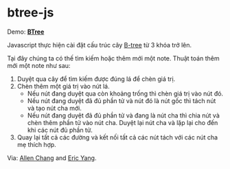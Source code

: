 # btree-js
Demo: **[BTree](https://github.com/duongnt58/b-tree)**

Javascript thực hiện cài đặt cấu trúc cây [B-tree](https://en.wikipedia.org/wiki/B-tree) từ 3 khóa trở lên.
 
Tại đây chúng ta có thế tìm kiếm hoặc thêm mới một note. Thuật toán thêm mới một note như sau:

1. Duyệt qua cây để tìm kiếm được đúng lá để chèn giá trị.
2. Chèn thêm một giá trị vào nút lá.
    * Nếu nút đang duyệt qua còn khoảng trống thì chèn giá trị vào nút đó.
    * Nếu nút đang duyệt đã đủ phần tử và nút đó là nút gốc thì tách nút và tạo nút cha mới.
    * Nếu nút đang duyệt đã đủ phần tử và đang là nút cha thì chia nút và chèn thêm phần tử vào nút cha. Duyệt lại nút cha và lặp lại cho đến khi các nút đủ phần tử.
3. Quay lại tất cả các đường và kết nối tất cả các nút tách với các nút cha mẹ thích hợp.

Via: [Allen Chang](https://allendevelops.wordpress.com) and [Eric Yang](http://www.eric-y.com).
